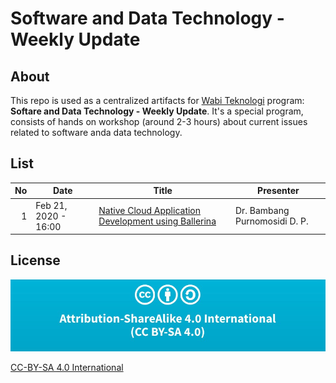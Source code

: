 # Software and Data Technology - Weekly Update

## About

This repo is used as a centralized artifacts for [Wabi Teknologi](http://kamiwabi.id) program:
**Softare and Data Technology - Weekly Update**. It's a special program, consists of hands on
workshop (around 2-3 hours) about current issues related to software anda data technology. 

## List

| No  | Date | Title | Presenter |
| ---:| ---- |-------| ------ |
| 1   | Feb 21, 2020 - 16:00 | [Native Cloud Application Development using Ballerina](week-0001/) | Dr. Bambang Purnomosidi D. P. |

## License

![CC-BY-SA 4.0 International](cc-by-sa-4-0.jpg)

[CC-BY-SA 4.0 International](https://creativecommons.org/licenses/by-sa/4.0/deed.en)

